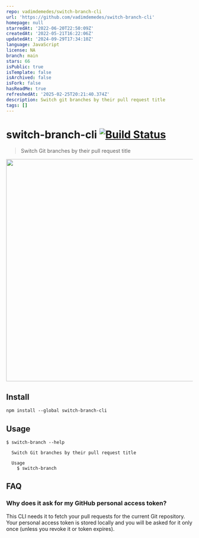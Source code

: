 ```yaml
---
repo: vadimdemedes/switch-branch-cli
url: 'https://github.com/vadimdemedes/switch-branch-cli'
homepage: null
starredAt: '2022-06-20T22:50:09Z'
createdAt: '2022-05-21T16:22:06Z'
updatedAt: '2024-09-29T17:34:10Z'
language: JavaScript
license: NA
branch: main
stars: 66
isPublic: true
isTemplate: false
isArchived: false
isFork: false
hasReadMe: true
refreshedAt: '2025-02-25T20:21:40.374Z'
description: Switch git branches by their pull request title
tags: []
---
```


# switch-branch-cli [![Build Status](https://github.com/vadimdemedes/switch-branch-cli/workflows/test/badge.svg)](https://github.com/vadimdemedes/switch-branch-cli/actions)

> Switch Git branches by their pull request title

<img src="demo.gif" alt="" width="600">

## Install

```console
npm install --global switch-branch-cli
```

## Usage

```
$ switch-branch --help

  Switch Git branches by their pull request title

  Usage
    $ switch-branch

```

## FAQ

### Why does it ask for my GitHub personal access token?

This CLI needs it to fetch your pull requests for the current Git repository. Your personal access token is stored locally and you will be asked for it only once (unless you revoke it or token expires).
